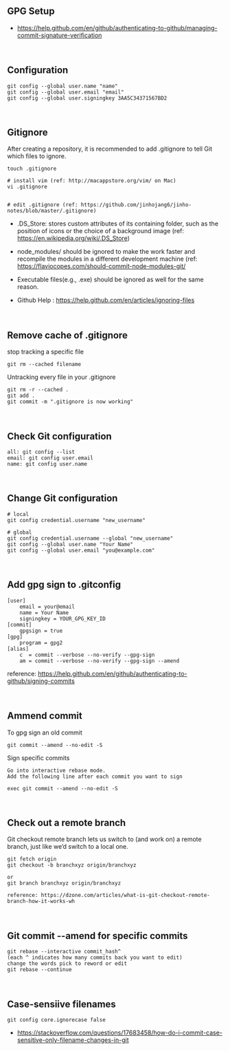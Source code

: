## GPG Setup 
- https://help.github.com/en/github/authenticating-to-github/managing-commit-signature-verification 

<br/>

## Configuration
```
git config --global user.name "name"
git config --global user.email "email"
git config --global user.signingkey 3AA5C34371567BD2
```

<br/>

## Gitignore

After creating a repository, it is recommended to add .gitignore to tell Git which files to ignore.

```
touch .gitignore

# install vim (ref: http://macappstore.org/vim/ on Mac)
vi .gitignore


# edit .gitignore (ref: https://github.com/jinhojang6/jinho-notes/blob/master/.gitignore)
```

- .DS_Store: stores custom attributes of its containing folder, such as the position of icons or the choice of a background image (ref: https://en.wikipedia.org/wiki/.DS_Store)

- node_modules/ should be ignored to make the work faster and recompile the modules in a different development machine (ref: https://flaviocopes.com/should-commit-node-modules-git/

- Executable files(e.g., .exe) should be ignored as well for the same reason.

- Github Help : https://help.github.com/en/articles/ignoring-files

<br/>

## Remove cache of .gitignore
stop tracking a specific file
```
git rm --cached filename
```

Untracking every file in your .gitignore
```
git rm -r --cached .
git add .
git commit -m ".gitignore is now working"
```

<br/>

## Check Git configuration
```
all: git config --list
email: git config user.email
name: git config user.name
```

<br/>

## Change Git configuration
```
# local
git config credential.username "new_username"

# global
git config credential.username --global "new_username"
git config --global user.name "Your Name"
git config --global user.email "you@example.com"
```

<br/>

## Add gpg sign to .gitconfig
```
[user]
    email = your@email
    name = Your Name
    signingkey = YOUR_GPG_KEY_ID
[commit]
    gpgsign = true
[gpg]
    program = gpg2
[alias]
    c  = commit --verbose --no-verify --gpg-sign 
    am = commit --verbose --no-verify --gpg-sign --amend
```
reference: https://help.github.com/en/github/authenticating-to-github/signing-commits

<br/>

## Ammend commit
To gpg sign an old commit

```
git commit --amend --no-edit -S
```

Sign specific commits
```
Go into interactive rebase mode.
Add the following line after each commit you want to sign

exec git commit --amend --no-edit -S
```

<br/>

## Check out a remote branch 
Git checkout remote branch lets us switch to (and work on) a remote branch, just like we’d switch to a local one.
```
git fetch origin
git checkout -b branchxyz origin/branchxyz

or 
git branch branchxyz origin/branchxyz

reference: https://dzone.com/articles/what-is-git-checkout-remote-branch-how-it-works-wh
```

<br/>

## Git commit --amend for specific commits
```
git rebase --interactive commit_hash^
(each ^ indicates how many commits back you want to edit)
change the words pick to reword or edit
git rebase --continue
```

<br/>

## Case-sensiive filenames
```
git config core.ignorecase false
```
- https://stackoverflow.com/questions/17683458/how-do-i-commit-case-sensitive-only-filename-changes-in-git
